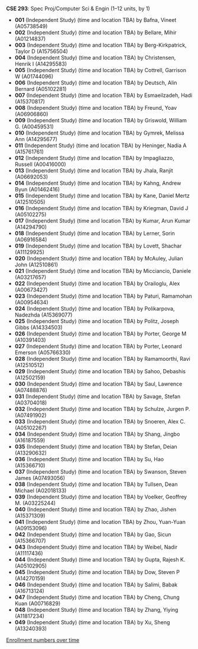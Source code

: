 **CSE 293**: Spec Proj/Computer Sci & Engin (1–12 units, by 1)

- **001** (Independent Study) (time and location TBA) by Bafna, Vineet (A05738549)
- **002** (Independent Study) (time and location TBA) by Bellare, Mihir (A01214837)
- **003** (Independent Study) (time and location TBA) by Berg-Kirkpatrick, Taylor D (A15756504)
- **004** (Independent Study) (time and location TBA) by Christensen, Henrik I (A14295583)
- **005** (Independent Study) (time and location TBA) by Cottrell, Garrison W (A01744096)
- **006** (Independent Study) (time and location TBA) by Deutsch, Alin Bernard (A05102281)
- **007** (Independent Study) (time and location TBA) by Esmaeilzadeh, Hadi (A15370817)
- **008** (Independent Study) (time and location TBA) by Freund, Yoav (A06906860)
- **009** (Independent Study) (time and location TBA) by Griswold, William G. (A00459531)
- **010** (Independent Study) (time and location TBA) by Gymrek, Melissa Ann (A14295677)
- **011** (Independent Study) (time and location TBA) by Heninger, Nadia A (A15761761)
- **012** (Independent Study) (time and location TBA) by Impagliazzo, Russell (A00416000)
- **013** (Independent Study) (time and location TBA) by Jhala, Ranjit (A06692053)
- **014** (Independent Study) (time and location TBA) by Kahng, Andrew Byun (A01462416)
- **015** (Independent Study) (time and location TBA) by Kane, Daniel Mertz (A12510505)
- **016** (Independent Study) (time and location TBA) by Kriegman, David J (A05102275)
- **017** (Independent Study) (time and location TBA) by Kumar, Arun Kumar (A14294790)
- **018** (Independent Study) (time and location TBA) by Lerner, Sorin (A06916584)
- **019** (Independent Study) (time and location TBA) by Lovett, Shachar (A11129925)
- **020** (Independent Study) (time and location TBA) by McAuley, Julian John (A12510861)
- **021** (Independent Study) (time and location TBA) by Micciancio, Daniele (A03217657)
- **022** (Independent Study) (time and location TBA) by Orailoglu, Alex (A00673427)
- **023** (Independent Study) (time and location TBA) by Paturi, Ramamohan (A00954634)
- **024** (Independent Study) (time and location TBA) by Polikarpova, Nadezhda (A15369077)
- **025** (Independent Study) (time and location TBA) by Politz, Joseph Gibbs (A14334503)
- **026** (Independent Study) (time and location TBA) by Porter, George M (A10391403)
- **027** (Independent Study) (time and location TBA) by Porter, Leonard Emerson (A05766330)
- **028** (Independent Study) (time and location TBA) by Ramamoorthi, Ravi (A12510512)
- **029** (Independent Study) (time and location TBA) by Sahoo, Debashis (A12502159)
- **030** (Independent Study) (time and location TBA) by Saul, Lawrence (A07488876)
- **031** (Independent Study) (time and location TBA) by Savage, Stefan (A03704018)
- **032** (Independent Study) (time and location TBA) by Schulze, Jurgen P. (A07491902)
- **033** (Independent Study) (time and location TBA) by Snoeren, Alex C. (A05102267)
- **034** (Independent Study) (time and location TBA) by Shang, Jingbo (A16187559)
- **035** (Independent Study) (time and location TBA) by Stefan, Deian (A13290632)
- **036** (Independent Study) (time and location TBA) by Su, Hao (A15366710)
- **037** (Independent Study) (time and location TBA) by Swanson, Steven James (A07493056)
- **038** (Independent Study) (time and location TBA) by Tullsen, Dean Michael (A02018133)
- **039** (Independent Study) (time and location TBA) by Voelker, Geoffrey M. (A03225244)
- **040** (Independent Study) (time and location TBA) by Zhao, Jishen (A15371309)
- **041** (Independent Study) (time and location TBA) by Zhou, Yuan-Yuan (A09153096)
- **042** (Independent Study) (time and location TBA) by Gao, Sicun (A15366707)
- **043** (Independent Study) (time and location TBA) by Weibel, Nadir (A11117436)
- **044** (Independent Study) (time and location TBA) by Gupta, Rajesh K. (A05102905)
- **045** (Independent Study) (time and location TBA) by Dow, Steven P (A14270159)
- **046** (Independent Study) (time and location TBA) by Salimi, Babak (A16713124)
- **047** (Independent Study) (time and location TBA) by Cheng, Chung Kuan (A00716829)
- **048** (Independent Study) (time and location TBA) by Zhang, Yiying (A11817234)
- **049** (Independent Study) (time and location TBA) by Xu, Sheng (A13240393)

[Enrollment numbers over time](./CSE293.tsv)
